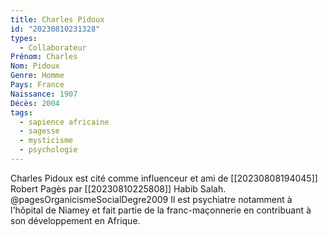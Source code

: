 ```yaml
---
title: Charles Pidoux
id: "20230810231328"
types:
  - Collaborateur
Prénom: Charles
Nom: Pidoux
Genre: Homme
Pays: France
Naissance: 1907
Décès: 2004
tags:
  - sapience africaine
  - sagesse
  - mysticisme
  - psychologie
---
```


Charles Pidoux est cité comme influenceur et ami de [[20230808194045]] Robert Pagès par [[20230810225808]] Habib Salah. @pagesOrganicismeSocialDegre2009
Il est psychiatre notamment à l'hôpital de Niamey et fait partie de la franc-maçonnerie en contribuant à son développement en Afrique.
